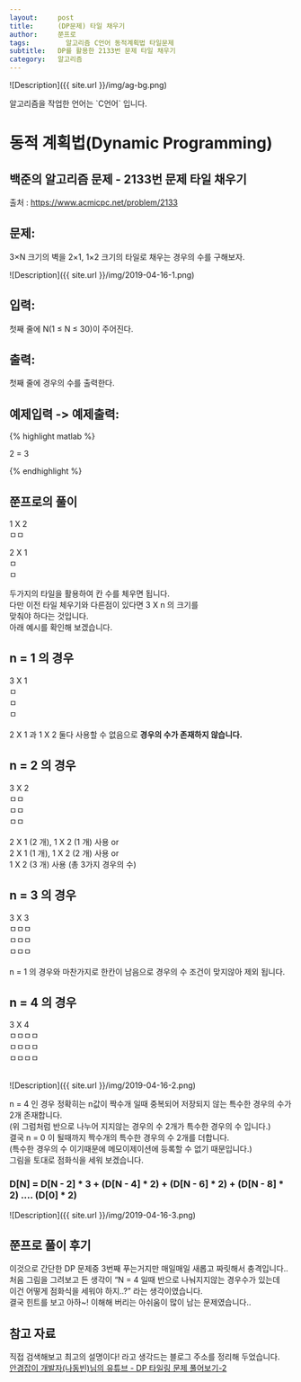 ```yaml
---
layout:     post
title:      (DP문제) 타일 채우기
author:     쭌프로
tags: 		  알고리즘 C언어 동적계획법 타일문제
subtitle:   DP를 활용한 2133번 문제 타일 채우기
category:   알고리즘 
---
```

<!-- Start Writing Below in Markdown -->

![Description]({{ site.url }}/img/ag-bg.png)

<p>알고리즘을 작업한 언어는 `C언어` 입니다.</p>

# 동적 계획법(Dynamic Programming)

## 백준의 알고리즘 문제 - 2133번 문제 타일 채우기

출처 : <a href="https://www.acmicpc.net/problem/2133">https://www.acmicpc.net/problem/2133</a>

## 문제:

<p>
  3×N 크기의 벽을 2×1, 1×2 크기의 타일로 채우는 경우의 수를 구해보자.
</p>
![Description]({{ site.url }}/img/2019-04-16-1.png)

## 입력:

<p>
  첫째 줄에 N(1 ≤ N ≤ 30)이 주어진다.
</p>

## 출력:

<p>
  첫째 줄에 경우의 수를 출력한다.
</p>

## 예제입력 -> 예제출력:
{% highlight matlab %}

  2 = 3
  
{% endhighlight %}

## 쭌프로의 풀이

<p>
  1 X 2 <br/>
  ㅁㅁ <br/>
</p>
<p>
  2 X 1 <br/>
  ㅁ <br/>
  ㅁ <br/>
</p> 
<p>
  두가지의 타일을 활용하여 칸 수를 체우면 됩니다. <br/>
  다만 이전 타일 체우기와 다른점이 있다면 3 X n 의 크기를 <br/>
  맞춰야 하다는 것입니다. <br/>
  아래 예시를 확인해 보겠습니다.
</p>

## n = 1 의 경우
<p>
  3 X 1 <br/>
  ㅁ <br/>
  ㅁ <br/> 
  ㅁ <br/> 
  <br/>
  2 X 1 과 1 X 2 둘다 사용할 수 없음으로 <b>경우의 수가 존재하지 않습니다.</b>
</p>

## n = 2 의 경우
<p>
  3 X 2 <br/>
  ㅁㅁ <br/>
  ㅁㅁ <br/> 
  ㅁㅁ <br/> 
  <br/>
  2 X 1 (2 개), 1 X 2 (1 개) 사용 or <br/> 
  2 X 1 (1 개), 1 X 2 (2 개) 사용 or <br/> 
  1 X 2 (3 개) 사용 (총 3가지 경우의 수)
</p>

## n = 3 의 경우
<p>
  3 X 3 <br/>
  ㅁㅁㅁ <br/>
  ㅁㅁㅁ <br/> 
  ㅁㅁㅁ <br/> 
  <br/>
  n = 1 의 경우와 마찬가지로 한칸이 남음으로 경우의 수 조건이 맞지않아 제외 됩니다.
</p>


## n = 4 의 경우
<p>
  3 X 4 <br/>
  ㅁㅁㅁㅁ <br/>
  ㅁㅁㅁㅁ <br/> 
  ㅁㅁㅁㅁ <br/> 
  <br/>
  
</p>

![Description]({{ site.url }}/img/2019-04-16-2.png)

<p>
  n = 4 인 경우 정확히는 n값이 짝수개 일때 중복되어 저장되지 않는 특수한 경우의 수가 2개 존재합니다. <br/> 
  (위 그럼처럼 반으로 나누어 지지않는 경우의 수 2개가 특수한 경우의 수 입니다.) <br/> 
  결국 n = 0 이 될때까지 짝수개의 특수한 경우의 수 2개를 더합니다. <br/>
  (특수한 경우의 수 이기때문에 메모이제이션에 등록할 수 없기 때문입니다.) <br/>
  그림을 토대로 점화식을 세워 보겠습니다.
</p>

### D[N] = D[N - 2] * 3 + (D[N - 4] * 2) + (D[N - 6] * 2) + (D[N - 8] * 2) .... (D[0] * 2)

<script src="https://gist.github.com/alalstjr/dfea40022ebeac04074a5762c8ee0eb2.js"></script>
![Description]({{ site.url }}/img/2019-04-16-3.png)

## 쭌프로 풀이 후기
<p>
  이것으로 간단한 DP 문제중 3번째 푸는거지만 매일매일 새롭고 짜릿해서 충격입니다.. <br/>
  처음 그림을 그려보고 든 생각이 <q>N = 4 일때 반으로 나눠지지않는 경우수가 있는데 <br/>
  이건 어떻게 점화식을 세워야 하지..?</q> 라는 생각이였습니다. <br/>
  결국 힌트를 보고 아하~! 이해해 버리는 아쉬움이 많이 남는 문제였습니다.. <br/>
</p>

## 참고 자료
<p>
  직접 검색해보고 최고의 설명이다! 라고 생각드는 블로그 주소를 정리해 두었습니다. <br/>
  <a href="https://youtu.be/kYoKLm8BZtI">
    안경잡이 개발자(나동빈)님의 유튜브 - DP 타일링 문제 풀어보기-2
  </a>
</p>
